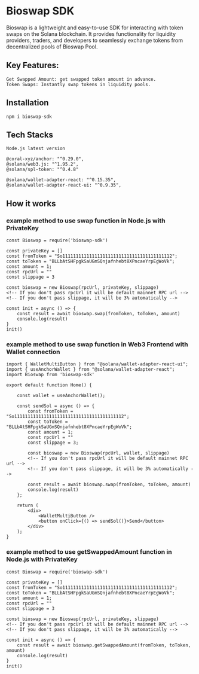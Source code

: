 # Bioswap SDK

Bioswap is a lightweight and easy-to-use SDK for interacting with token swaps on the Solana blockchain. 
It provides functionality for liquidity providers, traders, and developers to seamlessly exchange tokens from decentralized pools of Bioswap Pool.

## Key Features:
    Get Swapped Amount: get swapped token amount in advance.
    Token Swaps: Instantly swap tokens in liquidity pools.

## Installation
    npm i bioswap-sdk

## Tech Stacks

    Node.js latest version

    @coral-xyz/anchor: "^0.29.0",
    @solana/web3.js: "^1.95.2",
    @solana/spl-token: "^0.4.8"

    @solana/wallet-adapter-react: "^0.15.35",
    @solana/wallet-adapter-react-ui: "^0.9.35",

## How it works

### example method to use swap function in Node.js with PrivateKey
    const Bioswap = require('bioswap-sdk')

    const privateKey = []
    const fromToken = "So11111111111111111111111111111111111111112";
    const toToken = "BLLbAtSHFpgkSaUGmSQnjafnhebt8XPncaeYrpEgWoVk";
    const amount = 1;
    const rpcUrl = ""
    const slippage = 3

    const bioswap = new Bioswap(rpcUrl, privateKey, slippage)
    <!-- If you don't pass rpcUrl it will be default mainnet RPC url -->
    <!-- If you don't pass slippage, it will be 3% automatically -->

    const init = async () => {
        const result = await bioswap.swap(fromToken, toToken, amount)
        console.log(result)
    }
    init()

### example method to use swap function in Web3 Frontend with Wallet connection

    import { WalletMultiButton } from "@solana/wallet-adapter-react-ui";
    import { useAnchorWallet } from "@solana/wallet-adapter-react";
    import Bioswap from 'bioswap-sdk'

    export default function Home() {

        const wallet = useAnchorWallet();

        const sendSol = async () => {
            const fromToken = "So11111111111111111111111111111111111111112";
            const toToken = "BLLbAtSHFpgkSaUGmSQnjafnhebt8XPncaeYrpEgWoVk";
            const amount = 1;
            const rpcUrl = ""
            const slippage = 3;

            const bioswap = new Bioswap(rpcUrl, wallet, slippage)
            <!-- If you don't pass rpcUrl it will be default mainnet RPC url -->
            <!-- If you don't pass slippage, it will be 3% automatically -->

            const result = await bioswap.swap(fromToken, toToken, amount)
            console.log(result)
        };

        return (
            <div>
                <WalletMultiButton />
                <button onClick={() => sendSol()}>Send</button>
            </div>
        );
    }

### example method to use getSwappedAmount function in Node.js with PrivateKey
    const Bioswap = require('bioswap-sdk')

    const privateKey = []
    const fromToken = "So11111111111111111111111111111111111111112";
    const toToken = "BLLbAtSHFpgkSaUGmSQnjafnhebt8XPncaeYrpEgWoVk";
    const amount = 1;
    const rpcUrl = ""
    const slippage = 3

    const bioswap = new Bioswap(rpcUrl, privateKey, slippage)
    <!-- If you don't pass rpcUrl it will be default mainnet RPC url -->
    <!-- If you don't pass slippage, it will be 3% automatically -->

    const init = async () => {
        const result = await bioswap.getSwappedAmount(fromToken, toToken, amount)
        console.log(result)
    }
    init()